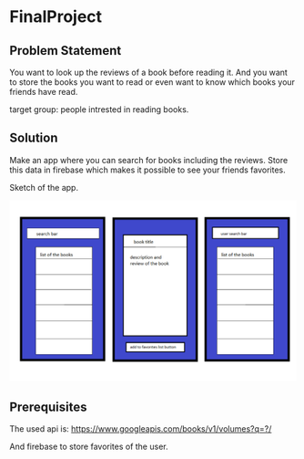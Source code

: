 # FinalProject

## Problem Statement 
You want to look up the reviews of a book before reading it. 
And you want to store the books you want to read or even want to know which books your friends have read.
<p>
target group: people intrested in reading books.
</p>

## Solution
Make an app where you can search for books including the reviews. 
Store this data in firebase which makes it possible to see your friends favorites.
<p>
 Sketch of the app.
</p>

<img src=https://github.com/elgoesto/FinalProject/blob/master/doc/schetsfinalapp.png>


## Prerequisites
The used api is: https://www.googleapis.com/books/v1/volumes?q=?/
<p>
And firebase to store favorites of the user.
</p>
